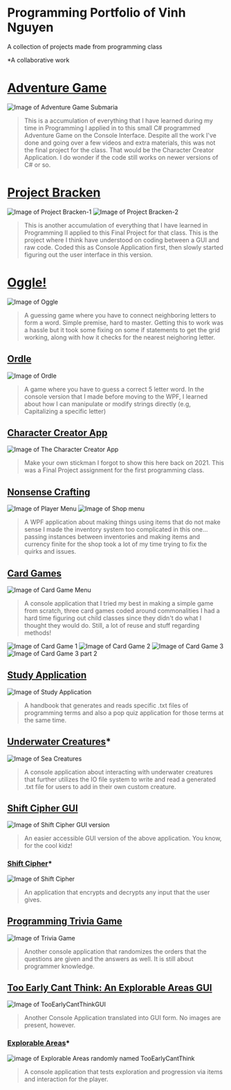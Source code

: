 # Programming Portfolio of Vinh Nguyen
A collection of projects made from programming class

*A collaborative work

# [Adventure Game](https://github.com/VN-That1Guy/AdventureGame-Submaria)
![Image of Adventure Game Submaria](https://raw.githubusercontent.com/VN-That1Guy/VN-That1Guy.github.io/1aa3d6dd764c970de1d180f18985adc0c09d08a7/images/AdventureGame.jpg)
> This is a accumulation of everything that I have learned during my time in Programming I applied in to this small C# programmed Adventure Game on the Console Interface.
Despite all the work I've done and going over a few videos and extra materials, this was not the final project for the class. That would be the Character Creator Application. I do wonder if the code still works on newer versions of C# or so.

# [Project Bracken](https://github.com/VN-That1Guy/VN-BrackenCave-WPF)
![Image of Project Bracken-1](https://raw.githubusercontent.com/VN-That1Guy/VN-That1Guy.github.io/refs/heads/main/images/Screenshot%202024-12-05%20002919.png)
![Image of Project Bracken-2](https://raw.githubusercontent.com/VN-That1Guy/VN-That1Guy.github.io/refs/heads/main/images/Screenshot%202024-12-05%20003738.png)
> This is another accumulation of everything that I have learned in Programming II applied to this Final Project for that class.
This is the project where I think have understood on coding between a GUI and raw code. Coded this as Console Application first, then slowly started figuring out the user interface in this version.

# [Oggle!](https://github.com/VN-That1Guy/VN-Oggle-WPF)
![Image of Oggle](https://raw.githubusercontent.com/VN-That1Guy/VN-That1Guy.github.io/refs/heads/main/images/Screenshot%202024-12-06%20044013.png)

> A guessing game where you have to connect neighboring letters to form a word. Simple premise, hard to master.
Getting this to work was a hassle but it took some fixing on some if statements to get the grid working, along with how it checks for the nearest neighoring letter.

## [Ordle](https://github.com/VN-That1Guy/VN-OrdleWPF)
![Image of Ordle](https://raw.githubusercontent.com/VN-That1Guy/VN-That1Guy.github.io/refs/heads/main/images/Screenshot%202024-12-06%20051338.png)

> A game where you have to guess a correct 5 letter word.
In the console version that I made before moving to the WPF, I learned about how I can manipulate or modify strings directly (e.g, Capitalizing a specific letter)

## [Character Creator App](https://github.com/VN-That1Guy/Character_Creator_App)
![Image of The Character Creator App](https://raw.githubusercontent.com/VN-That1Guy/VN-That1Guy.github.io/refs/heads/main/images/Screenshot%202024-12-06%20001229.png)

> Make your own stickman
I forgot to show this here back on 2021. This was a Final Project assignment for the first programming class. 

## [Nonsense Crafting](https://github.com/VN-That1Guy/WPF-CraftingSystem)
![Image of Player Menu](https://raw.githubusercontent.com/VN-That1Guy/VN-That1Guy.github.io/refs/heads/main/images/Screenshot%202024-12-06%20005440.png)
![Image of Shop menu](https://raw.githubusercontent.com/VN-That1Guy/VN-That1Guy.github.io/refs/heads/main/images/Screenshot%202024-12-06%20005448.png)

> A WPF application about making things using items that do not make sense
I made the inventory system too complicated in this one... passing instances between inventories and making items and currency finite for the shop took a lot of my time trying to fix the quirks and issues.

## [Card Games](https://github.com/VN-That1Guy/VN-CardGames)
![Image of Card Game Menu](https://raw.githubusercontent.com/VN-That1Guy/VN-That1Guy.github.io/refs/heads/main/images/Screenshot%202024-12-06%20000318.png)

> A console application that I tried my best in making a simple game from scratch, three card games coded around commonalities
I had a hard time figuring out child classes since they didn't do what I thought they would do. Still, a lot of reuse and stuff regarding methods!

![Image of Card Game 1](https://raw.githubusercontent.com/VN-That1Guy/VN-That1Guy.github.io/refs/heads/main/images/Screenshot%202024-12-06%20000338.png)
![Image of Card Game 2](https://raw.githubusercontent.com/VN-That1Guy/VN-That1Guy.github.io/refs/heads/main/images/Screenshot%202024-12-06%20000349.png)
![Image of Card Game 3](https://raw.githubusercontent.com/VN-That1Guy/VN-That1Guy.github.io/refs/heads/main/images/Screenshot%202024-12-06%20000407.png)
![Image of Card Game 3 part 2](https://raw.githubusercontent.com/VN-That1Guy/VN-That1Guy.github.io/refs/heads/main/images/Screenshot%202024-12-06%20000416.png)

## [Study Application](https://github.com/VN-That1Guy/VN-ProgrammingStudyApplicationFinal)
![Image of Study Application](https://raw.githubusercontent.com/VN-That1Guy/VN-That1Guy.github.io/1aa3d6dd764c970de1d180f18985adc0c09d08a7/images/StudyApplication.jpg)
> A handbook that generates and reads specific .txt files of programming terms and also a pop quiz application for those terms at the same time.

## [Underwater Creatures](https://github.com/VN-That1Guy/CreaturesOfTheSeaWithJSON)*
![Image of Sea Creatures](https://raw.githubusercontent.com/VN-That1Guy/VN-That1Guy.github.io/1aa3d6dd764c970de1d180f18985adc0c09d08a7/images/SeaCreatures.jpg)
> A console application about interacting with underwater creatures that further utilizes the IO file system to write and read a generated .txt file for users to add in their own custom creature.

## [Shift Cipher GUI](https://github.com/VN-That1Guy/SubstitutionCipherGUI)
![Image of Shift Cipher GUI version](https://raw.githubusercontent.com/VN-That1Guy/VN-That1Guy.github.io/main/images/SubstitutionCipherGUI.png)
> An easier accessible GUI version of the above application. You know, for the cool kidz!

### [Shift Cipher](https://github.com/VN-That1Guy/SubstitutionCipher)*
![Image of Shift Cipher](https://raw.githubusercontent.com/VN-That1Guy/VN-That1Guy.github.io/1aa3d6dd764c970de1d180f18985adc0c09d08a7/images/ShiftCypher.jpg)
> An application that encrypts and decrypts any input that the user gives.

## [Programming Trivia Game](https://github.com/VN-That1Guy/ProgrammingTriviaApplication)
![Image of Trivia Game](https://raw.githubusercontent.com/VN-That1Guy/VN-That1Guy.github.io/1aa3d6dd764c970de1d180f18985adc0c09d08a7/images/TriviaGame.jpg)
> Another console application that randomizes the orders that the questions are given and the answers as well. It is still about programmer knowledge.

## [Too Early Cant Think: An Explorable Areas GUI](https://github.com/VN-That1Guy/TooEarlyCantThinkGUI)
![Image of TooEarlyCantThinkGUI](https://raw.githubusercontent.com/VN-That1Guy/VN-That1Guy.github.io/main/images/TooEarlyCantThinkGUI.png)
> Another Console Application translated into GUI form. No images are present, however.

### [Explorable Areas](https://github.com/VN-That1Guy/AreaExploration-ToEarlyICantThink)*
![image of Explorable Areas randomly named TooEarlyCantThink](https://raw.githubusercontent.com/VN-That1Guy/VN-That1Guy.github.io/1aa3d6dd764c970de1d180f18985adc0c09d08a7/images/ExplorableAreas.jpg)
> A console application that tests exploration and progression via items and interaction for the player.
